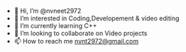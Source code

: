 - 👋 Hi, I’m @nvneet2972
- 👀 I’m interested in Coding,Developement & video editing
- 🌱 I’m currently learning C++
- 💞️ I’m looking to collaborate on Video projects
- 📫 How to reach me nvnt2972@gmail.com


<!---
nvneet2972/nvneet2972 is a ✨ special ✨ repository because its `README.md` (this file) appears on your GitHub profile.
You can click the Preview link to take a look at your changes.
--->
